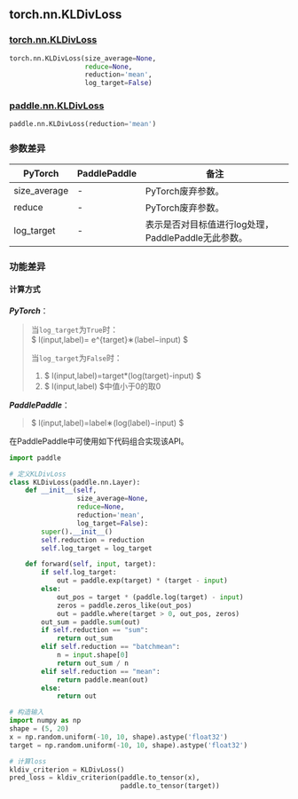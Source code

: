 ## torch.nn.KLDivLoss
### [torch.nn.KLDivLoss](https://pytorch.org/docs/stable/generated/torch.nn.KLDivLoss.html?highlight=kldivloss#torch.nn.KLDivLoss)
```python
torch.nn.KLDivLoss(size_average=None,
                   reduce=None,
                   reduction='mean',
                   log_target=False)
```

### [paddle.nn.KLDivLoss](https://www.paddlepaddle.org.cn/documentation/docs/zh/api/paddle/nn/layer/loss/KLDivLoss_cn.html)
```python
paddle.nn.KLDivLoss(reduction='mean')
```

### 参数差异
| PyTorch       | PaddlePaddle | 备注                                                   |
| ------------- | ------------ | ------------------------------------------------------ |
| size_average  | -        | PyTorch废弃参数。  |
| reduce  | -        | PyTorch废弃参数。  |
| log_target  | -        | 表示是否对目标值进行log处理，PaddlePaddle无此参数。  |

### 功能差异
#### 计算方式
***PyTorch***：  
> 当`log_target`为`True`时：  
> $ l(input,label)= e^{target}∗(label−input) $  
>  
> 当`log_target`为`False`时：  
> 1. $ l(input,label)=target*(log(target)-input) $  
> 2. $ l(input,label) $中值小于0的取0  

***PaddlePaddle***：
> $ l(input,label)=label∗(log(label)−input) $

在PaddlePaddle中可使用如下代码组合实现该API。  
```python
import paddle

# 定义KLDivLoss
class KLDivLoss(paddle.nn.Layer):
    def __init__(self,
                 size_average=None,
                 reduce=None,
                 reduction='mean',
                 log_target=False):
        super().__init__()
        self.reduction = reduction
        self.log_target = log_target

    def forward(self, input, target):
        if self.log_target:
            out = paddle.exp(target) * (target - input)
        else:
            out_pos = target * (paddle.log(target) - input)
            zeros = paddle.zeros_like(out_pos)
            out = paddle.where(target > 0, out_pos, zeros)
        out_sum = paddle.sum(out)
        if self.reduction == "sum":
            return out_sum
        elif self.reduction == "batchmean":
            n = input.shape[0]
            return out_sum / n
        elif self.reduction == "mean":
            return paddle.mean(out)
        else:
            return out

# 构造输入  
import numpy as np
shape = (5, 20)
x = np.random.uniform(-10, 10, shape).astype('float32')
target = np.random.uniform(-10, 10, shape).astype('float32')

# 计算loss
kldiv_criterion = KLDivLoss()
pred_loss = kldiv_criterion(paddle.to_tensor(x),
                            paddle.to_tensor(target))
```
